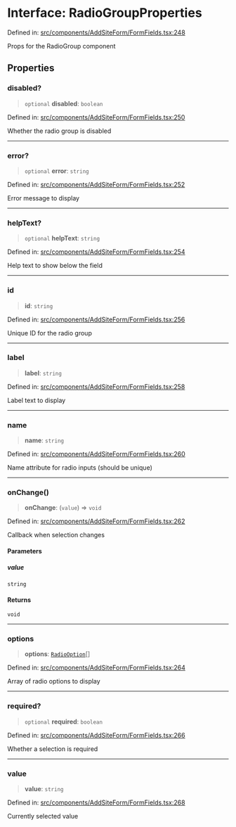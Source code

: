 # Interface: RadioGroupProperties

Defined in: [src/components/AddSiteForm/FormFields.tsx:248](https://github.com/Nick2bad4u/Uptime-Watcher/blob/2a45eeb1723f8f7089001af2c92aa07d82dfe7e4/src/components/AddSiteForm/FormFields.tsx#L248)

Props for the RadioGroup component

## Properties

### disabled?

> `optional` **disabled**: `boolean`

Defined in: [src/components/AddSiteForm/FormFields.tsx:250](https://github.com/Nick2bad4u/Uptime-Watcher/blob/2a45eeb1723f8f7089001af2c92aa07d82dfe7e4/src/components/AddSiteForm/FormFields.tsx#L250)

Whether the radio group is disabled

***

### error?

> `optional` **error**: `string`

Defined in: [src/components/AddSiteForm/FormFields.tsx:252](https://github.com/Nick2bad4u/Uptime-Watcher/blob/2a45eeb1723f8f7089001af2c92aa07d82dfe7e4/src/components/AddSiteForm/FormFields.tsx#L252)

Error message to display

***

### helpText?

> `optional` **helpText**: `string`

Defined in: [src/components/AddSiteForm/FormFields.tsx:254](https://github.com/Nick2bad4u/Uptime-Watcher/blob/2a45eeb1723f8f7089001af2c92aa07d82dfe7e4/src/components/AddSiteForm/FormFields.tsx#L254)

Help text to show below the field

***

### id

> **id**: `string`

Defined in: [src/components/AddSiteForm/FormFields.tsx:256](https://github.com/Nick2bad4u/Uptime-Watcher/blob/2a45eeb1723f8f7089001af2c92aa07d82dfe7e4/src/components/AddSiteForm/FormFields.tsx#L256)

Unique ID for the radio group

***

### label

> **label**: `string`

Defined in: [src/components/AddSiteForm/FormFields.tsx:258](https://github.com/Nick2bad4u/Uptime-Watcher/blob/2a45eeb1723f8f7089001af2c92aa07d82dfe7e4/src/components/AddSiteForm/FormFields.tsx#L258)

Label text to display

***

### name

> **name**: `string`

Defined in: [src/components/AddSiteForm/FormFields.tsx:260](https://github.com/Nick2bad4u/Uptime-Watcher/blob/2a45eeb1723f8f7089001af2c92aa07d82dfe7e4/src/components/AddSiteForm/FormFields.tsx#L260)

Name attribute for radio inputs (should be unique)

***

### onChange()

> **onChange**: (`value`) => `void`

Defined in: [src/components/AddSiteForm/FormFields.tsx:262](https://github.com/Nick2bad4u/Uptime-Watcher/blob/2a45eeb1723f8f7089001af2c92aa07d82dfe7e4/src/components/AddSiteForm/FormFields.tsx#L262)

Callback when selection changes

#### Parameters

##### value

`string`

#### Returns

`void`

***

### options

> **options**: [`RadioOption`](RadioOption.md)[]

Defined in: [src/components/AddSiteForm/FormFields.tsx:264](https://github.com/Nick2bad4u/Uptime-Watcher/blob/2a45eeb1723f8f7089001af2c92aa07d82dfe7e4/src/components/AddSiteForm/FormFields.tsx#L264)

Array of radio options to display

***

### required?

> `optional` **required**: `boolean`

Defined in: [src/components/AddSiteForm/FormFields.tsx:266](https://github.com/Nick2bad4u/Uptime-Watcher/blob/2a45eeb1723f8f7089001af2c92aa07d82dfe7e4/src/components/AddSiteForm/FormFields.tsx#L266)

Whether a selection is required

***

### value

> **value**: `string`

Defined in: [src/components/AddSiteForm/FormFields.tsx:268](https://github.com/Nick2bad4u/Uptime-Watcher/blob/2a45eeb1723f8f7089001af2c92aa07d82dfe7e4/src/components/AddSiteForm/FormFields.tsx#L268)

Currently selected value
